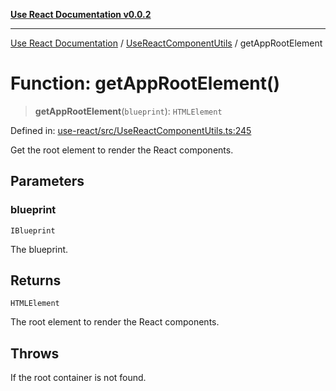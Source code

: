 [**Use React Documentation v0.0.2**](../../README.md)

***

[Use React Documentation](../../modules.md) / [UseReactComponentUtils](../README.md) / getAppRootElement

# Function: getAppRootElement()

> **getAppRootElement**(`blueprint`): `HTMLElement`

Defined in: [use-react/src/UseReactComponentUtils.ts:245](https://github.com/stonemjs/use-react/blob/4786d31a3beb1c9f15eb30e2c9c2b12c786b755a/src/UseReactComponentUtils.ts#L245)

Get the root element to render the React components.

## Parameters

### blueprint

`IBlueprint`

The blueprint.

## Returns

`HTMLElement`

The root element to render the React components.

## Throws

If the root container is not found.
